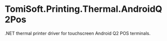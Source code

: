 # TomiSoft.Printing.Thermal.AndroidQ2Pos
.NET thermal printer driver for touchscreen Android Q2 POS terminals.
